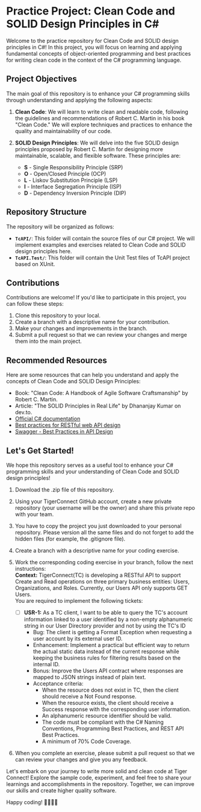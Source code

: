# Practice Project: Clean Code and SOLID Design Principles in C#

Welcome to the practice repository for Clean Code and SOLID design principles in C#! In this project, you will focus on learning and applying fundamental concepts of object-oriented programming and best practices for writing clean code in the context of the C# programming language.

## Project Objectives

The main goal of this repository is to enhance your C# programming skills through understanding and applying the following aspects:

1. **Clean Code**: We will learn to write clean and readable code, following the guidelines and recommendations of Robert C. Martin in his book "Clean Code." We will explore techniques and practices to enhance the quality and maintainability of our code.

2. **SOLID Design Principles**: We will delve into the five SOLID design principles proposed by Robert C. Martin for designing more maintainable, scalable, and flexible software. These principles are:
   - **S** - Single Responsibility Principle (SRP)
   - **O** - Open/Closed Principle (OCP)
   - **L** - Liskov Substitution Principle (LSP)
   - **I** - Interface Segregation Principle (ISP)
   - **D** - Dependency Inversion Principle (DIP)

## Repository Structure

The repository will be organized as follows:

- **`TcAPI/`**: This folder will contain the source files of our C# project. We will implement examples and exercises related to Clean Code and SOLID design principles here.
- **`TcAPI.Test/`**: This folder will contain the Unit Test files of TcAPI project based on XUnit.

## Contributions

Contributions are welcome! If you'd like to participate in this project, you can follow these steps:

1. Clone this repository to your local.
2. Create a branch with a descriptive name for your contribution.
3. Make your changes and improvements in the branch.
4. Submit a pull request so that we can review your changes and merge them into the main project.

## Recommended Resources

Here are some resources that can help you understand and apply the concepts of Clean Code and SOLID Design Principles:

- Book: "Clean Code: A Handbook of Agile Software Craftsmanship" by Robert C. Martin.
- Article: "The SOLID Principles in Real Life" by Dhananjay Kumar on dev.to.
- [Official C# documentation](https://docs.microsoft.com/en-us/dotnet/csharp/)
- [Best practices for RESTful web API design](https://learn.microsoft.com/en-us/azure/architecture/best-practices/api-design)
- [Swagger - Best Practices in API Design](https://swagger.io/resources/articles/best-practices-in-api-design/)

## Let's Get Started!

We hope this repository serves as a useful tool to enhance your C# programming skills and your understanding of Clean Code and SOLID design principles!

1. Download the .zip file of this repository.
2. Using your TigerConnect GitHub account, create a new private repository (your username will be the owner) and share this private repo with your team.
3. You have to copy the project you just downloaded to your personal repository. Please version all the same files and do not forget to add the hidden files (for example, the .gitignore file).
4. Create a branch with a descriptive name for your coding exercise.
5. Work the corresponding coding exercise in your branch, follow the next instructions:\
   **Context:** TigerConnect(TC) is developing a RESTful API to support Create and Read operations on three primary business entities: Users, Organizations, and Roles. Currently, our Users API only supports GET Users.\
   You are required to implement the following tickets:
   
   - [ ] **USR-1:** As a TC client, I want to be able to query the TC's account information linked to a user identified by a non-empty alphanumeric string in our User Directory provider and not by using the TC's ID
      - Bug: The client is getting a Format Exception when requesting a user account by its external user ID.
      - Enhancement: Implement a practical but efficient way to return the actual static data instead of the current response while keeping the business rules for filtering results based on the internal ID.
      - Bonus: Improve the Users API contract where responses are mapped to JSON strings instead of plain text.
      - Acceptance criteria:
         - When the resource does not exist in TC, then the client should receive a Not Found response.
         - When the resource exists, the client should receive a Success response with the corresponding user information.
         - An alphanumeric resource identifier should be valid.
         - The code must be compliant with the C# Naming Conventions, Programming Best Practices, and REST API Best Practices.
         - A minimum of 70% Code Coverage.
   
7. When you complete an exercise, please submit a pull request so that we can review your changes and give you any feedback.

Let's embark on your journey to write more solid and clean code at Tiger Connect! Explore the sample code, experiment, and feel free to share your learnings and accomplishments in the repository. Together, we can improve our skills and create higher quality software.

Happy coding! 👨‍💻👩‍💻
